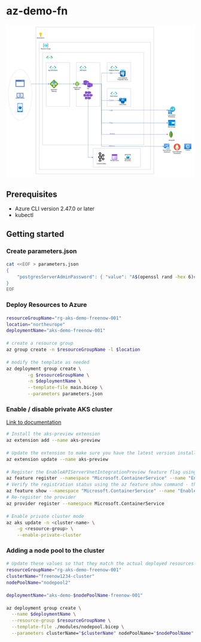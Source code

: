 # az-demo-fn

![architecture](architecture.png)

## Prerequisites

* Azure CLI version 2.47.0 or later
* kubectl

## Getting started

### Create parameters.json

```bash
cat <<EOF > parameters.json
{
    "postgresServerAdminPassword": { "value": "A$(openssl rand -hex 6)#" }
}
EOF
```

### Deploy Resources to Azure

```bash
resourceGroupName="rg-aks-demo-freenow-001"
location="northeurope"
deploymentName="aks-demo-freenow-001"

# create a resource group
az group create -n $resourceGroupName -l $location

# modify the template as needed
az deployment group create \
        -g $resourceGroupName \
        -n $deploymentName \
        --template-file main.bicep \
        --parameters parameters.json
```

### Enable / disable private AKS cluster

[Link to documentation](https://learn.microsoft.com/en-US/azure/aks/api-server-vnet-integration#enable-or-disable-private-cluster-mode-on-an-existing-cluster-with-api-server-vnet-integration)

```bash
# Install the aks-preview extension
az extension add --name aks-preview

# Update the extension to make sure you have the latest version installed
az extension update --name aks-preview

# Register the EnableAPIServerVnetIntegrationPreview feature flag using the az feature register command.
az feature register --namespace "Microsoft.ContainerService" --name "EnableAPIServerVnetIntegrationPreview"
# Verify the registration status using the az feature show command - this may take some time
az feature show --namespace "Microsoft.ContainerService" --name "EnableAPIServerVnetIntegrationPreview"
# Re-register the provider
az provider register --namespace Microsoft.ContainerService

# Enable private cluster mode
az aks update -n <cluster-name> \
    -g <resource-group> \
    --enable-private-cluster
```

### Adding a node pool to the cluster
```bash
# Update these values so that they match the actual deployed resources
resourceGroupName="rg-aks-demo-freenow-001"
clusterName="freenow1234-cluster"
nodePoolName="nodepool2"

deploymentName="aks-demo-$nodePoolName-freenow-001"

az deployment group create \
  --name $deploymentName \
  --resource-group $resourceGroupName \
  --template-file ./modules/nodepool.bicep \
  --parameters clusterName="$clusterName" nodePoolName="$nodePoolName"
```
